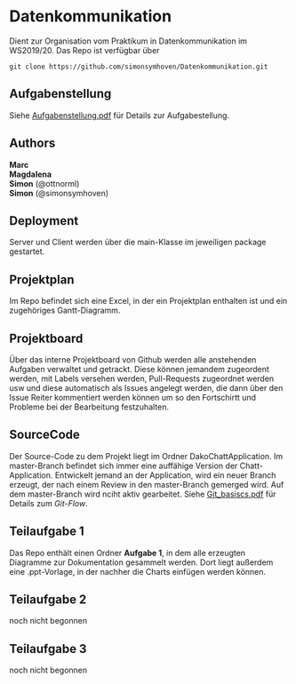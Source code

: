 # Datenkommunikation
Dient zur Organisation vom Praktikum in Datenkommunikation im WS2019/20.
Das Repo ist verfügbar über

```
git clone https://github.com/simonsymhoven/Datenkommunikation.git 
```
## Aufgabenstellung

Siehe [Aufgabenstellung.pdf](Aufgabenstellung_Studienarbeit_Datenkommunikation_WS_19_20.pdf) für Details zur Aufgabestellung.

## Authors
**Marc** <br>
**Magdalena** <br>
**Simon** (@ottnorml) <br>
**Simon** (@simonsymhoven) <br> 

## Deployment
Server und Client werden über die main-Klasse im jeweiligen package gestartet.

## Projektplan
Im Repo befindet sich eine Excel, in der ein Projektplan enthalten ist und ein zugehöriges Gantt-Diagramm.

## Projektboard
Über das interne Projektboard von Github werden alle anstehenden Aufgaben verwaltet und getrackt. Diese können jemandem zugeordent werden, mit Labels versehen werden, Pull-Requests zugeordnet werden usw und diese automatisch als Issues angelegt werden, die dann über den Issue Reiter kommentiert werden können um so den Fortschirtt und Probleme bei der Bearbeitung festzuhalten.

## SourceCode
Der Source-Code zu dem Projekt liegt im Ordner DakoChattApplication.
Im master-Branch befindet sich immer eine auffähige Version der Chatt-Application. Entwickelt jemand an der Application, wird ein neuer Branch erzeugt, der nach einem Review in den master-Branch gemerged wird. Auf dem master-Branch wird nciht aktiv gearbeitet. Siehe [Git_basiscs.pdf](Git_basics.pdf) für Details zum *Git-Flow*.

## Teilaufgabe 1
Das Repo enthält einen Ordner **Aufgabe 1**, in dem alle erzeugten Diagramme zur Dokumentation gesammelt werden. Dort liegt außerdem eine .ppt-Vorlage, in der nachher die Charts einfügen werden können.

## Teilaufgabe 2
noch nicht begonnen

## Teilaufgabe 3
noch nicht begonnen

